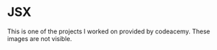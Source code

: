 # JSX
This is one of the projects I worked on provided by codeacemy. 
These images are not visible. 
